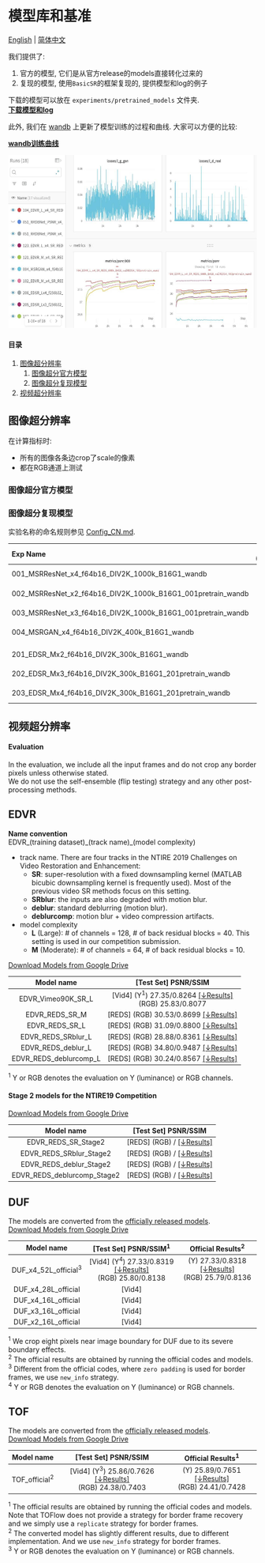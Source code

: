 # 模型库和基准

[English](ModelZoo.md) | [简体中文](ModelZoo_CN.md)

我们提供了:

1. 官方的模型, 它们是从官方release的models直接转化过来的
1. 复现的模型, 使用`BasicSR`的框架复现的, 提供模型和log的例子

下载的模型可以放在 `experiments/pretrained_models` 文件夹. <br>
**[下载模型和log](https://drive.google.com/drive/folders/1S7hXPHf_5AEX551CLmYg6jdYtDoMWAGh?usp=sharing)**

此外, 我们在 [wandb](https://www.wandb.com/) 上更新了模型训练的过程和曲线. 大家可以方便的比较:

**[wandb训练曲线](https://app.wandb.ai/xintao/basicsr)**

<p align="center">
<a href="https://app.wandb.ai/xintao/basicsr" target="_blank">
   <img src="../assets/wandb.jpg" height="350">
</a></p>

#### 目录

1. [图像超分辨率](#图像超分辨率)
    1. [图像超分官方模型](#图像超分官方模型)
    1. [图像超分复现模型](#图像超分复现模型)
1. [视频超分辨率](#视频超分辨率)

## 图像超分辨率

在计算指标时:

- 所有的图像各条边crop了scale的像素
- 都在RGB通道上测试

### 图像超分官方模型

### 图像超分复现模型

实验名称的命名规则参见 [Config_CN.md](Config_CN.md).

|Exp Name         | Set5 (PSNR/SSIM)     | Set14 (PSNR/SSIM)   |DIV2K100 (PSNR/SSIM)   |
| :------------- | :----------:    | :----------:   |:----------:   |
| 001_MSRResNet_x4_f64b16_DIV2K_1000k_B16G1_wandb | 30.2468 / 0.8651 | 26.7817 / 0.7451 | 28.9967 / 0.8195 |
| 002_MSRResNet_x2_f64b16_DIV2K_1000k_B16G1_001pretrain_wandb | 35.7483 / 0.9442 | 31.5403 / 0.8937 |34.6699 / 0.9377|
| 003_MSRResNet_x3_f64b16_DIV2K_1000k_B16G1_001pretrain_wandb | 32.4038 / 0.9032| 28.4418 / 0.8106|30.9726 / 0.8743 |
| 004_MSRGAN_x4_f64b16_DIV2K_400k_B16G1_wandb | 28.0158 / 0.8087|24.7474 / 0.6623 | 26.6504 / 0.7462|
| | | | |
|201_EDSR_Mx2_f64b16_DIV2K_300k_B16G1_wandb | 35.7395 / 0.944|31.4348 / 0.8934 |34.5798 / 0.937 |
| 202_EDSR_Mx3_f64b16_DIV2K_300k_B16G1_201pretrain_wandb|32.315 / 0.9026 |28.3866 / 0.8088 |30.9095 / 0.8731|
| 203_EDSR_Mx4_f64b16_DIV2K_300k_B16G1_201pretrain_wandb|30.1726 / 0.8641 |26.721 / 0.743 |28.9506 / 0.818|

## 视频超分辨率

#### Evaluation

In the evaluation, we include all the input frames and do not crop any border pixels unless otherwise stated.<br/>
We do not use the self-ensemble (flip testing) strategy and any other post-processing methods.

## EDVR

**Name convention**<br/>
EDVR\_(training dataset)\_(track name)\_(model complexity)

- track name. There are four tracks in the NTIRE 2019 Challenges on Video Restoration and Enhancement:
    - **SR**: super-resolution with a fixed downsampling kernel (MATLAB bicubic downsampling kernel is frequently used). Most of the previous video SR methods focus on this setting.
    - **SRblur**: the inputs are also degraded with motion blur.
    - **deblur**: standard deblurring (motion blur).
    - **deblurcomp**: motion blur + video compression artifacts.
- model complexity
    - **L** (Large): # of channels = 128, # of back residual blocks = 40. This setting is used in our competition submission.
    - **M** (Moderate): # of channels = 64, # of back residual blocks = 10.

[Download Models from Google Drive](https://drive.google.com/open?id=1WfROVUqKOBS5gGvQzBfU1DNZ4XwPA3LD)

| Model name |[Test Set] PSNR/SSIM |
|:----------:|:----------:|
| EDVR_Vimeo90K_SR_L | [Vid4] (Y<sup>1</sup>) 27.35/0.8264 [[↓Results]](https://drive.google.com/open?id=14nozpSfe9kC12dVuJ9mspQH5ZqE4mT9K)<br/> (RGB) 25.83/0.8077|
| EDVR_REDS_SR_M | [REDS] (RGB) 30.53/0.8699 [[↓Results]](https://drive.google.com/open?id=1Mek3JIxkjJWjhZhH4qVwTXnRZutKUtC-)|
| EDVR_REDS_SR_L | [REDS] (RGB) 31.09/0.8800 [[↓Results]](https://drive.google.com/open?id=1h6E0QVZyJ5SBkcnYaT1puxYYPVbPsTLt)|
| EDVR_REDS_SRblur_L | [REDS] (RGB) 28.88/0.8361 [[↓Results]](https://drive.google.com/open?id=1-8MNkQuMVMz30UilB9m_d0SXicwFEPZH)|
| EDVR_REDS_deblur_L | [REDS] (RGB) 34.80/0.9487 [[↓Results]](https://drive.google.com/open?id=133wCHTwiiRzenOEoStNbFuZlCX8Jn2at)|
| EDVR_REDS_deblurcomp_L | [REDS] (RGB) 30.24/0.8567 [[↓Results]](https://drive.google.com/open?id=1VjC4fXBXy0uxI8Kwxh-ijj4PZkfsLuTX)  |

<sup>1</sup> Y or RGB denotes the evaluation on Y (luminance) or RGB channels.

#### Stage 2 models for the NTIRE19 Competition
[Download Models from Google Drive](https://drive.google.com/drive/folders/1PMoy1cKlIYWly6zY0tG2Q4YAH7V_HZns?usp=sharing)

| Model name |[Test Set] PSNR/SSIM |
|:----------:|:----------:|
| EDVR_REDS_SR_Stage2 | [REDS] (RGB) / [[↓Results]]()|
| EDVR_REDS_SRblur_Stage2 | [REDS] (RGB) / [[↓Results]]()|
| EDVR_REDS_deblur_Stage2 | [REDS] (RGB) / [[↓Results]]()|
| EDVR_REDS_deblurcomp_Stage2 | [REDS] (RGB) / [[↓Results]]()  |


## DUF
The models are converted from the [officially released models](https://github.com/yhjo09/VSR-DUF). <br/>
[Download Models from Google Drive](https://drive.google.com/open?id=1seY9nclMuwk_SpqKQhx1ItTcQShM5R50)

| Model name | [Test Set] PSNR/SSIM<sup>1</sup> | Official Results<sup>2</sup> |
|:----------:|:----------:|:----------:|
| DUF_x4_52L_official<sup>3</sup> | [Vid4] (Y<sup>4</sup>) 27.33/0.8319 [[↓Results]](https://drive.google.com/open?id=1U9xGhlDSpPPQvKN0BAzXfjUCvaFxwsQf)<br/> (RGB) 25.80/0.8138   | (Y) 27.33/0.8318 [[↓Results]](https://drive.google.com/open?id=1HUmf__cSL7td7J4cXo2wvbVb14Y8YG2j)<br/> (RGB) 25.79/0.8136 |
| DUF_x4_28L_official | [Vid4]  | |
| DUF_x4_16L_official | [Vid4]  | |
| DUF_x3_16L_official | [Vid4]  | |
| DUF_x2_16L_official | [Vid4]  | |

<sup>1</sup> We crop eight pixels near image boundary for DUF due to its severe boundary effects. <br/>
<sup>2</sup> The official results are obtained by running the official codes and models. <br/>
<sup>3</sup> Different from the official codes, where `zero padding` is used for border frames, we use `new_info` strategy. <br/>
<sup>4</sup> Y or RGB denotes the evaluation on Y (luminance) or RGB channels.

## TOF
The models are converted from the [officially released models](https://github.com/anchen1011/toflow).<br/>
[Download Models from Google Drive](https://drive.google.com/open?id=18kJcxPLeNK8e0kYEiwmsnu9wVmhdMFFG)

| Model name | [Test Set] PSNR/SSIM | Official Results<sup>1</sup> |
|:----------:|:----------:|:----------:|
| TOF_official<sup>2</sup> | [Vid4] (Y<sup>3</sup>) 25.86/0.7626 [[↓Results]](https://drive.google.com/open?id=1Xp5U6uZeM44ShzawfuW_E-NmQ30hk-Be)<br/> (RGB)  24.38/0.7403 | (Y) 25.89/0.7651 [[↓Results]](https://drive.google.com/open?id=1WY3CcdzbRhpvDi3aGc1jAhIbeC6GUrM8)<br/> (RGB)  24.41/0.7428 |

<sup>1</sup> The official results are obtained by running the official codes and models. Note that TOFlow does not provide a strategy for border frame recovery and we simply use a `replicate` strategy for border frames. <br/>
<sup>2</sup> The converted model has slightly different results, due to different implementation. And we use `new_info` strategy for border frames. <br/>
<sup>3</sup> Y or RGB denotes the evaluation on Y (luminance) or RGB channels.
